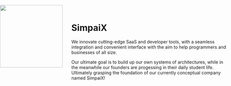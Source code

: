 
<img src="https://github.com/SimpaiX-net/.github/assets/48758770/af960480-aa63-4be4-94bf-66d43453bb83" width="200" style="position: absolute; left:0;"><br>
# SimpaiX
We innovate cutting-edge SaaS and developer tools, with a seamless integration and convenient interface with the aim to help programmers and businesses of all size.

Our ultimate goal is to build up our own systems of architectures, while in the meanwhile our founders are progessing in their daily student life. Ultimately grasping the foundation of our currently conceptual company named SimpaiX!
